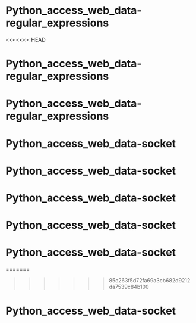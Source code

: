 # Python_access_web_data-regular_expressions
<<<<<<< HEAD
# Python_access_web_data-regular_expressions
# Python_access_web_data-regular_expressions
# Python_access_web_data-socket
# Python_access_web_data-socket
# Python_access_web_data-socket
# Python_access_web_data-socket
# Python_access_web_data-socket
=======

>>>>>>> 85c263f5d72fa69a3cb682d9212da7539c84b100
# Python_access_web_data-socket
